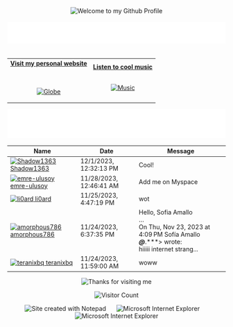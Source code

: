 <!-- "Hero" Header -->
<div align="center">
  <img src="https://github.com/BrunnerLivio/brunnerlivio/blob/master/images/welcome.png?raw=true" style="max-width: 100%;" alt="Welcome to my Github Profile" />
  <br />
  <br />
  <img height="50" alt="My Name is Livio and I like Node.js" src="images/personal_note.svg" />
  <br />
  <br />

</div>

<!-- Social -->
<table width="100%" align="center">
<tr>
<td align="center">
<a href="https://brunnerliv.io">
<strong>Visit my personal website </strong>
<br />
<br />
<br />

<p>

<img alt="Globe" height="80" src="images/globe.gif">
</a>
</p>

</td>


<td align="center">
<a href="https://www.youtube.com/watch?v=3YxaaGgTQYM&ab_channel=EvanescenceVEVO">
<strong>Listen to cool music</strong>
<br />
<br />


<p>
<img height="100" alt="Music" src="images/music.gif"> 
</a>
</p>

</td>
</tr>
</table>

<div align="center">
<a href="https://github.com/BrunnerLivio/brunnerlivio/issues/62#issuecomment-new"><img src="images/guestbook.svg"></a> 
</div>

<!-- Guestbook -->
| Name | Date | Message |
|---|---|---|
| <a href="https://github.com/Shadow1363"><img width="24" src="https://avatars.githubusercontent.com/u/112425274?s=24&u=e7853b5289c286da6ba7442409e1369537569fcc&v=4" alt="Shadow1363" /> Shadow1363</a> |12/1/2023, 12:32:13 PM|Cool!|
| <a href="https://github.com/emre-ulusoy"><img width="24" src="https://avatars.githubusercontent.com/u/126138213?s=24&u=1a0bece922bf83617ba4079c72e80ae8bf350ac0&v=4" alt="emre-ulusoy" /> emre-ulusoy</a> |11/28/2023, 12:46:41 AM|Add me on Myspace|
| <a href="https://github.com/li0ard"><img width="24" src="https://avatars.githubusercontent.com/u/47205258?s=24&u=b47bd2aff377f1d627dfc08355de56db9fddc91c&v=4" alt="li0ard" /> li0ard</a> |11/25/2023, 4:47:19 PM|wot|
| <a href="https://github.com/amorphous786"><img width="24" src="https://avatars.githubusercontent.com/u/57446090?s=24&v=4" alt="amorphous786" /> amorphous786</a> |11/24/2023, 6:37:35 PM|Hello, Sofia Amallo<br />…<br />On Thu, Nov 23, 2023 at 4:09 PM Sofía Amallo ***@***.***> wrote:<br /> hiiiii internet strang...|
| <a href="https://github.com/teranixbq"><img width="24" src="https://avatars.githubusercontent.com/u/66883583?s=24&u=0e98a27cee552fec8626b04a074776efff4731df&v=4" alt="teranixbq" /> teranixbq</a> |11/24/2023, 11:59:00 AM|woww|
<!-- /Guestbook -->

<!-- Footer -->

<div align="center">

<img height="120" alt="Thanks for visiting me" width="100%" src="https://raw.githubusercontent.com/BrunnerLivio/brunnerlivio/master/images/marquee.svg" />
<br />

![Visitor Count](https://profile-counter.glitch.me/brunnerlivio/count.svg)


<img src="https://raw.githubusercontent.com/BrunnerLivio/brunnerlivio/master/images/notepad.gif" alt="Site created with Notepad" height="30" />
<!-- "margin-right: whatever;" -->
<span>&nbsp;&nbsp;&nbsp;&nbsp;</span>  
<img src="https://raw.githubusercontent.com/BrunnerLivio/brunnerlivio/master/images/ie_logo.gif" alt="Microsoft Internet Explorer" />
<span>&nbsp;&nbsp;&nbsp;&nbsp;</span>  
<img src="https://raw.githubusercontent.com/BrunnerLivio/brunnerlivio/master/images/noframes.gif" alt="Microsoft Internet Explorer" />

</div>
